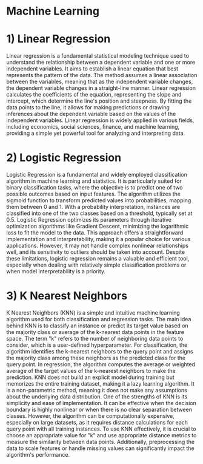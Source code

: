 # Machine Learning
# 1) Linear Regression 
Linear regression is a fundamental statistical modeling technique used to understand the relationship between a dependent variable and one or more independent variables. It aims to establish a linear equation that best represents the pattern of the data. The method assumes a linear association between the variables, meaning that as the independent variable changes, the dependent variable changes in a straight-line manner. Linear regression calculates the coefficients of the equation, representing the slope and intercept, which determine the line's position and steepness. By fitting the data points to the line, it allows for making predictions or drawing inferences about the dependent variable based on the values of the independent variables. Linear regression is widely applied in various fields, including economics, social sciences, finance, and machine learning, providing a simple yet powerful tool for analyzing and interpreting data.
# 2) Logistic Regression 
Logistic Regression is a fundamental and widely employed classification algorithm in machine learning and statistics. It is particularly suited for binary classification tasks, where the objective is to predict one of two possible outcomes based on input features. The algorithm utilizes the sigmoid function to transform predicted values into probabilities, mapping them between 0 and 1. With a probability interpretation, instances are classified into one of the two classes based on a threshold, typically set at 0.5. Logistic Regression optimizes its parameters through iterative optimization algorithms like Gradient Descent, minimizing the logarithmic loss to fit the model to the data. This approach offers a straightforward implementation and interpretability, making it a popular choice for various applications. However, it may not handle complex nonlinear relationships well, and its sensitivity to outliers should be taken into account. Despite these limitations, logistic regression remains a valuable and efficient tool, especially when dealing with relatively simple classification problems or when model interpretability is a priority.
# 3) K Nearest Neighbors
K Nearest Neighbors (KNN) is a simple and intuitive machine learning algorithm used for both classification and regression tasks. The main idea behind KNN is to classify an instance or predict its target value based on the majority class or average of the k-nearest data points in the feature space. The term "k" refers to the number of neighboring data points to consider, which is a user-defined hyperparameter.
For classification, the algorithm identifies the k-nearest neighbors to the query point and assigns the majority class among these neighbors as the predicted class for the query point. In regression, the algorithm computes the average or weighted average of the target values of the k-nearest neighbors to make the prediction.
KNN does not build an explicit model during training but memorizes the entire training dataset, making it a lazy learning algorithm. It is a non-parametric method, meaning it does not make any assumptions about the underlying data distribution.
One of the strengths of KNN is its simplicity and ease of implementation. It can be effective when the decision boundary is highly nonlinear or when there is no clear separation between classes. However, the algorithm can be computationally expensive, especially on large datasets, as it requires distance calculations for each query point with all training instances.
To use KNN effectively, it is crucial to choose an appropriate value for "k" and use appropriate distance metrics to measure the similarity between data points. Additionally, preprocessing the data to scale features or handle missing values can significantly impact the algorithm's performance.
